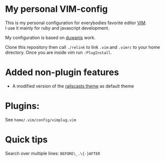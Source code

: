 # My personal VIM-config

This is my personal configuration for everybodies favorite editor [VIM](http://code.google.com/p/macvim/).  
I use it mainly for ruby and javascript development.

My configuration is based on [duwanis](https://github.com/duwanis/vim_config) work.

Clone this repository then call `./relink` to link `.vim` and `.vimrc` to your home directory. Once you are inside vim run `:PlugInstall`.

# Added non-plugin features
+ A modified version of the [railscasts theme](https://github.com/jpo/vim-railscasts-theme) as default theme


# Plugins:

See `home/.vim/config/vimplug.vim` 

# Quick tips

Search over multiple lines: `BEFORE\_.\{-}AFTER`
